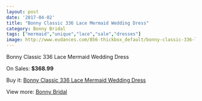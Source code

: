 ```yaml
---
layout: post
date: '2017-04-02'
title: "Bonny Classic 336 Lace Mermaid Wedding Dress"
category: Bonny Bridal
tags: ["mermaid","unique","lace","sale","dresses"]
image: http://www.eudances.com/856-thickbox_default/bonny-classic-336-lace-mermaid-wedding-dress.jpg
---
```

Bonny Classic 336 Lace Mermaid Wedding Dress

On Sales: **$368.99**
<a href="https://www.eudances.com/en/bonny-bridal/294-bonny-classic-336-lace-mermaid-wedding-dress.html"><amp-img layout="responsive" width="600" height="600" src="//www.eudances.com/856-thickbox_default/bonny-classic-336-lace-mermaid-wedding-dress.jpg" alt="Bonny Classic 336 Lace Mermaid Wedding Dress 0" /></a>
<a href="https://www.eudances.com/en/bonny-bridal/294-bonny-classic-336-lace-mermaid-wedding-dress.html"><amp-img layout="responsive" width="600" height="600" src="//www.eudances.com/857-thickbox_default/bonny-classic-336-lace-mermaid-wedding-dress.jpg" alt="Bonny Classic 336 Lace Mermaid Wedding Dress 1" /></a>

Buy it: [Bonny Classic 336 Lace Mermaid Wedding Dress](https://www.eudances.com/en/bonny-bridal/294-bonny-classic-336-lace-mermaid-wedding-dress.html "Bonny Classic 336 Lace Mermaid Wedding Dress")

View more: [Bonny Bridal](https://www.eudances.com/en/3-bonny-bridal "Bonny Bridal")